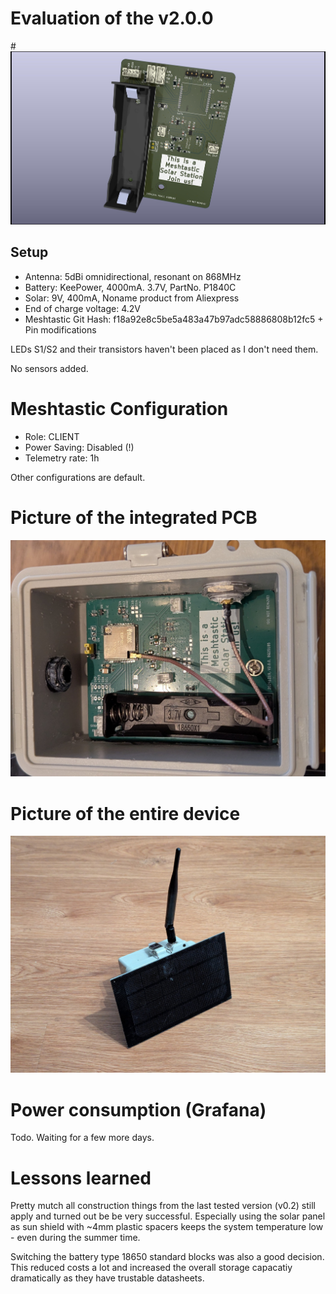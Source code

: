 # Evaluation of the v2.0.0 

#![Meshtastic Node](./pictures/MeshtasticNode_BQ25185_v200.jpg "The DUT")

## Setup

- Antenna: 5dBi omnidirectional, resonant on 868MHz
- Battery: KeePower, 4000mA. 3.7V, PartNo.  P1840C
- Solar: 9V, 400mA, Noname product from Aliexpress
- End of charge voltage: 4.2V
- Meshtastic Git Hash: f18a92e8c5be5a483a47b97adc58886808b12fc5 + Pin modifications 


LEDs S1/S2 and their transistors haven't been placed as I don't need them.

No sensors added.

# Meshtastic Configuration

- Role: CLIENT
- Power Saving: Disabled  (!)
- Telemetry rate: 1h

Other configurations are default.

# Picture of the integrated PCB

![Meshtastic Node](./pictures/MeshtasticNode_BQ25185_v200_pcb.jpg "The PCB")


# Picture of the entire device

![Meshtastic Node](./pictures/MeshtasticNode_BQ25185_v200_device.jpg "The PCB")

# Power consumption (Grafana)

Todo. Waiting for a few more days.

# Lessons learned

Pretty mutch all construction things from the last tested version (v0.2) still apply and turned out be be very successful. Especially using the solar panel as sun shield with ~4mm plastic spacers keeps the system temperature low - even during the summer time.

Switching the battery type 18650 standard blocks was also a good decision. This reduced costs a lot and increased the overall storage capacatiy dramatically as they have trustable datasheets.

 